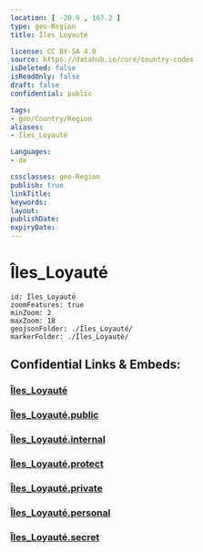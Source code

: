 ```yaml
---
location: [ -20.9 , 167.2 ] 
type: geo-Region
title: Îles_Loyauté

license: CC BY-SA 4.0
source: https://datahub.io/core/country-codes
isDeleted: false
isReadOnly: false
draft: false
confidential: public

tags:
- geo/Country/Region
aliases:
- Îles_Loyauté

Languages:
- de

cssclasses: geo-Region
publish: true
linkTitle: 
keywords: 
layout: 
publishDate: 
expiryDate: 
---
```


# Îles_Loyauté

```leaflet
id: Îles_Loyauté
zoomFeatures: true 
minZoom: 2 
maxZoom: 18
geojsonFolder: ./Îles_Loyauté/
markerFolder: ./Îles_Loyauté/
```


## Confidential Links & Embeds: 

### [Îles_Loyauté](/_Standards/Earth/Continent/Australasia/New_Caledonia/Provinces~New_Caledonia/Îles_Loyauté.md) 

### [Îles_Loyauté.public](/_public/Earth/Continent/Australasia/New_Caledonia/Provinces~New_Caledonia/Îles_Loyauté.public.md) 

### [Îles_Loyauté.internal](/_internal/Earth/Continent/Australasia/New_Caledonia/Provinces~New_Caledonia/Îles_Loyauté.internal.md) 

### [Îles_Loyauté.protect](/_protect/Earth/Continent/Australasia/New_Caledonia/Provinces~New_Caledonia/Îles_Loyauté.protect.md) 

### [Îles_Loyauté.private](/_private/Earth/Continent/Australasia/New_Caledonia/Provinces~New_Caledonia/Îles_Loyauté.private.md) 

### [Îles_Loyauté.personal](/_personal/Earth/Continent/Australasia/New_Caledonia/Provinces~New_Caledonia/Îles_Loyauté.personal.md) 

### [Îles_Loyauté.secret](/_secret/Earth/Continent/Australasia/New_Caledonia/Provinces~New_Caledonia/Îles_Loyauté.secret.md)

